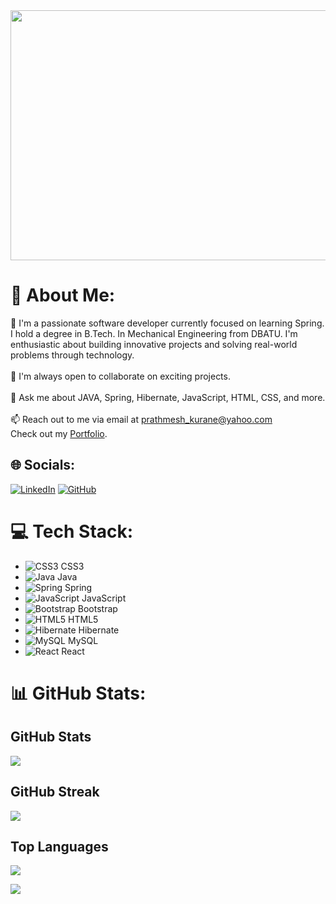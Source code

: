 <img src="https://media.giphy.com/media/qgQUggAC3Pfv687qPC/giphy.gif" alt="" height="400" width="700">

# 💫 About Me:
🌱 I'm a passionate software developer currently focused on learning Spring. I hold a degree in B.Tech. In Mechanical Engineering from DBATU. I'm enthusiastic about building innovative projects and solving real-world problems through technology.<br><br>
👯 I'm always open to collaborate on exciting projects.<br><br>
💬 Ask me about JAVA, Spring, Hibernate, JavaScript, HTML, CSS, and more.<br><br>
📫 Reach out to me via email at prathmesh_kurane@yahoo.com<br>
Check out my [Portfolio](https://prathmesh49.github.io).

## 🌐 Socials:
[![LinkedIn](https://img.shields.io/badge/LinkedIn-0077B5?style=for-the-badge&logo=linkedin&logoColor=white)](https://www.linkedin.com/in/pratham-kurane/)
[![GitHub](https://img.shields.io/badge/GitHub-100000?style=for-the-badge&logo=github&logoColor=white)](https://prathmesh49.github.io)

# 💻 Tech Stack:
- ![CSS3](https://img.shields.io/badge/css3-%231572B6.svg?style=for-the-badge&logo=css3&logoColor=white) CSS3
- ![Java](https://img.shields.io/badge/java-%23ED8B00.svg?style=for-the-badge&logo=java&logoColor=white) Java
- ![Spring](https://img.shields.io/badge/spring-%236DB33F.svg?style=for-the-badge&logo=spring&logoColor=white) Spring
- ![JavaScript](https://img.shields.io/badge/javascript-%23323330.svg?style=for-the-badge&logo=javascript&logoColor=%23F7DF1E) JavaScript
- ![Bootstrap](https://img.shields.io/badge/bootstrap-%23563D7C.svg?style=for-the-badge&logo=bootstrap&logoColor=white) Bootstrap
- ![HTML5](https://img.shields.io/badge/html5-%23E34F26.svg?style=for-the-badge&logo=html5&logoColor=white) HTML5
- ![Hibernate](https://img.shields.io/badge/Hibernate-59666C?style=for-the-badge&logo=Hibernate&logoColor=white) Hibernate
- ![MySQL](https://img.shields.io/badge/MySQL-005C84?style=for-the-badge&logo=mysql&logoColor=white) MySQL
- ![React](https://img.shields.io/badge/react-%2320232a.svg?style=for-the-badge&logo=react&logoColor=%2361DAFB) React

# 📊 GitHub Stats:
## GitHub Stats
![](https://github-readme-stats.vercel.app/api?username=prathmesh49&theme=dark&hide_border=true&include_all_commits=true&count_private=true)
## GitHub Streak
![](https://github-readme-streak-stats.herokuapp.com/?user=prathmesh49&theme=dark&hide_border=true)
## Top Languages
![](https://github-readme-stats.vercel.app/api/top-langs/?username=prathmesh49)

[![](https://visitcount.itsvg.in/api?id=prathmesh49&icon=0&color=0)](https://visitcount.itsvg.in)

<!-- Proudly created with GPRM (https://gprm.itsvg.in) -->
